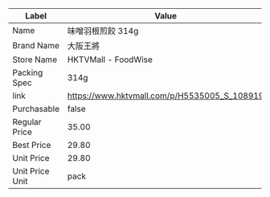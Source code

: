 | Label           | Value                                        |
| --------------- | -------------------------------------------- |
| Name            | 味噌羽根煎餃 314g                                  |
| Brand Name      | 大阪王將                                         |
| Store Name      | HKTVMall - FoodWise                          |
| Packing Spec    | 314g                                         |
| link            | https://www.hktvmall.com/p/H5535005_S_108919 |
| Purchasable     | false                                        |
| Regular Price   | 35.00                                        |
| Best Price      | 29.80                                        |
| Unit Price      | 29.80                                        |
| Unit Price Unit | pack                                         |
